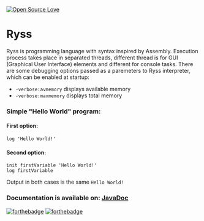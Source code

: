 [![Open Source Love](https://badges.frapsoft.com/os/v1/open-source.svg?v=103)](https://github.com/SKocur/Ryss)

# Ryss
Ryss is programming language with syntax inspired by Assembly. Execution process takes place in separated threads, different thread is for GUI (Graphical User Interface) elements and different for console tasks. There are some debugging options passed as a paremeters to Ryss interpreter, which can be enabled at startup:
* `-verbose:avmemory` displays available memory
* `-verbose:maxmemory` displays total memory

### Simple "Hello World" program:
#### First option:
```
log 'Hello World!'
```

#### Second option:
```
init firstVariable 'Hello World!'
log firstVariable
```
Output in both cases is the same ```Hello World!```

### Documentation is available on: [JavaDoc](https://skocur.github.io/Ryss/)

[![forthebadge](http://forthebadge.com/badges/gluten-free.svg)](https://github.com/SKocur/Ryss) [![forthebadge](http://forthebadge.com/badges/powered-by-jeffs-keyboard.svg)](https://github.com/SKocur/Ryss)

